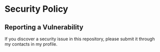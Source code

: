 # Security Policy
## Reporting a Vulnerability

If you discover a security issue in this repository, please submit it through my contacts in my profile.
